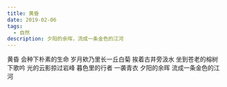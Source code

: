 ```yaml
---
title: 黄昏
date: 2019-02-06
tags:
  - 自然
description: 夕阳的余晖，流成一条金色的江河
---
```


黄昏
会种下朴素的生命
岁月欸乃里长一丘白菊
挨着古井旁汲水
坐到苍老的榕树下歌吟
光的云影掠过岩峰
暮色里的行者
一袭青衣
夕阳的余晖
流成一条金色的江河
